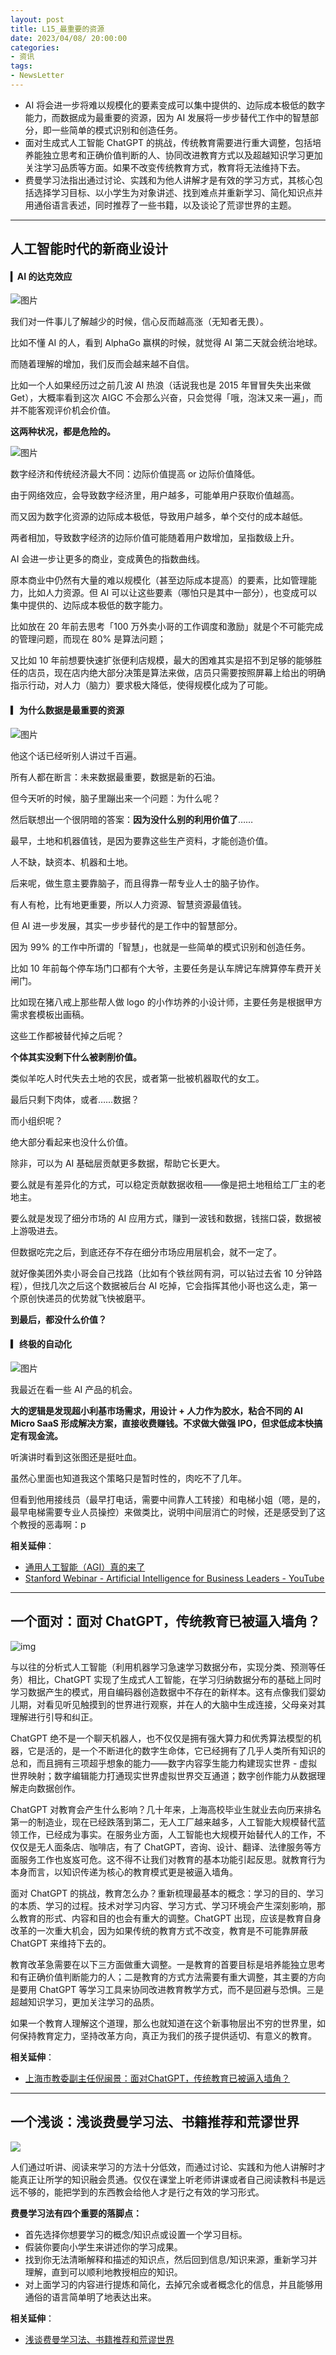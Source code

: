 ```yaml
---
layout: post
title: L15_最重要的资源
date: 2023/04/08/ 20:00:00
categories:
- 资讯
tags:
- NewsLetter
---
```


- AI 将会进一步将难以规模化的要素变成可以集中提供的、边际成本极低的数字能力，而数据成为最重要的资源，因为 AI 发展将一步步替代工作中的智慧部分，即一些简单的模式识别和创造任务。
- 面对生成式人工智能 ChatGPT 的挑战，传统教育需要进行重大调整，包括培养能独立思考和正确价值判断的人、协同改进教育方式以及超越知识学习更加关注学习品质等方面。如果不改变传统教育方式，教育将无法维持下去。
- 费曼学习法指出通过讨论、实践和为他人讲解才是有效的学习方式，其核心包括选择学习目标、以小学生为对象讲述、找到难点并重新学习、简化知识点并用通俗语言表述，同时推荐了一些书籍，以及谈论了荒谬世界的主题。

---

## 人工智能时代的新商业设计

#### ▎AI 的达克效应

![图片](https://pics.naaln.com/640.png-basicBlog)

我们对一件事儿了解越少的时候，信心反而越高涨（无知者无畏）。

比如不懂 AI 的人，看到 AlphaGo 赢棋的时候，就觉得 AI 第二天就会统治地球。

而随着理解的增加，我们反而会越来越不自信。

比如一个人如果经历过之前几波 AI 热浪（话说我也是 2015 年冒冒失失出来做 Get），大概率看到这次 AIGC 不会那么兴奋，只会觉得「哦，泡沫又来一遍」，而并不能客观评价机会价值。

**这两种状况，都是危险的。**

![图片](https://pics.naaln.com/640-20230409224714465.png-basicBlog)

数字经济和传统经济最大不同：边际价值提高 or 边际价值降低。

由于网络效应，会导致数字经济里，用户越多，可能单用户获取价值越高。

而又因为数字化资源的边际成本极低，导致用户越多，单个交付的成本越低。

两者相加，导致数字经济的边际价值可能随着用户数增加，呈指数级上升。

AI 会进一步让更多的商业，变成黄色的指数曲线。

原本商业中仍然有大量的难以规模化（甚至边际成本提高）的要素，比如管理能力，比如人力资源。但 AI 可以让这些要素（哪怕只是其中一部分），也变成可以集中提供的、边际成本极低的数字能力。

比如放在 20 年前去思考「100 万外卖小哥的工作调度和激励」就是个不可能完成的管理问题，而现在 80% 是算法问题；

又比如 10 年前想要快速扩张便利店规模，最大的困难其实是招不到足够的能够胜任的店员，现在店内绝大部分决策是算法来做，店员只需要按照屏幕上给出的明确指示行动，对人力（脑力）要求极大降低，使得规模化成为了可能。

#### ▎为什么数据是最重要的资源

![图片](https://pics.naaln.com/640-20230409224728596.png-basicBlog)

他这个话已经听别人讲过千百遍。

所有人都在断言：未来数据最重要，数据是新的石油。

但今天听的时候，脑子里蹦出来一个问题：为什么呢？

然后联想出一个很阴暗的答案：**因为没什么别的利用价值了**……

最早，土地和机器值钱，是因为要靠这些生产资料，才能创造价值。

人不缺，缺资本、机器和土地。

后来呢，做生意主要靠脑子，而且得靠一帮专业人士的脑子协作。

有人有枪，比有地更重要，所以人力资源、智慧资源最值钱。

但 AI 进一步发展，其实一步步替代的是工作中的智慧部分。

因为 99% 的工作中所谓的「智慧」，也就是一些简单的模式识别和创造任务。

比如 10 年前每个停车场门口都有个大爷，主要任务是认车牌记车牌算停车费开关闸门。

比如现在猪八戒上那些帮人做 logo 的小作坊养的小设计师，主要任务是根据甲方需求套模板出画稿。

这些工作都被替代掉之后呢？

**个体其实没剩下什么被剥削价值。**

类似羊吃人时代失去土地的农民，或者第一批被机器取代的女工。

最后只剩下肉体，或者……数据？

而小组织呢？

绝大部分看起来也没什么价值。

除非，可以为 AI 基础层贡献更多数据，帮助它长更大。

要么就是有差异化的方式，可以稳定贡献数据收租——像是把土地租给工厂主的老地主。

要么就是发现了细分市场的 AI 应用方式，赚到一波钱和数据，钱揣口袋，数据被上游吸进去。

但数据吃完之后，到底还存不存在细分市场应用层机会，就不一定了。

就好像美团外卖小哥会自己找路（比如有个铁丝网有洞，可以钻过去省 10 分钟路程），但找几次之后这个数据被后台 AI 吃掉，它会指挥其他小哥也这么走，第一个原创快递员的优势就飞快被磨平。

**到最后，都没什么价值？**

#### ▎终极的自动化

![图片](https://pics.naaln.com/640-20230409224733686.png-basicBlog)

我最近在看一些 AI 产品的机会。

**大的逻辑是发现超小利基市场需求，用设计 + 人力作为胶水，粘合不同的 AI Micro SaaS 形成解决方案，直接收费赚钱。不求做大做强 IPO，但求低成本快搞定有现金流。**

听演讲时看到这张图还是挺吐血。

虽然心里面也知道我这个策略只是暂时性的，肉吃不了几年。

但看到他用接线员（最早打电话，需要中间靠人工转接）和电梯小姐（嗯，是的，最早电梯需要专业人员操控）来做类比，说明中间层消亡的时候，还是感受到了这个教授的恶毒啊：p

**相关延伸**：
- [通用人工智能（AGI）真的来了](https://mp.weixin.qq.com/s/26yQrlLN6A9A5T8NHl-tUw)
- [Stanford Webinar - Artificial Intelligence for Business Leaders - YouTube](https://www.youtube.com/watch?v=wUHBoNOmGzs&t=3s)

---

## 一个面对：面对 ChatGPT，传统教育已被逼入墙角？

![img](https://pics.naaln.com/c06a1956b49efa4b6b2d9148bcd0b9e6-20230409224657843.png-basicBlog)

与以往的分析式人工智能（利用机器学习急速学习数据分布，实现分类、预测等任务）相比，ChatGPT 实现了生成式人工智能，在学习归纳数据分布的基础上同时学习数据产生的模式，用自编码器创造数据中不存在的新样本。这有点像我们婴幼儿期，对看见听见触摸到的世界进行观察，并在人的大脑中生成连接，父母亲对其理解进行引导和纠正。
	
ChatGPT 绝不是一个聊天机器人，也不仅仅是拥有强大算力和优秀算法模型的机器，它是活的，是一个不断进化的数字生命体，它已经拥有了几乎人类所有知识的总和，而且拥有三项超乎想象的能力——数字内容孪生能力构建现实世界 - 虚拟世界映射；数字编辑能力打通现实世界虚拟世界交互通道；数字创作能力从数据理解走向数据创作。
	
ChatGPT 对教育会产生什么影响？几十年来，上海高校毕业生就业去向历来排名第一的制造业，现在已经跌落到第二，无人工厂越来越多，人工智能大规模替代蓝领工作，已经成为事实。在服务业方面，人工智能也大规模开始替代人的工作，不仅仅是无人面条店、咖啡店，有了 ChatGPT，咨询、设计、翻译、法律服务等方面服务工作也岌岌可危。这不得不让我们对教育的基本功能引起反思。就教育行为本身而言，以知识传递为核心的教育模式更是被逼入墙角。
	
面对 ChatGPT 的挑战，教育怎么办？重新梳理最基本的概念：学习的目的、学习的本质、学习的过程。技术对学习内容、学习方式、学习环境会产生深刻影响，那么教育的形式、内容和目的也会有重大的调整。ChatGPT 出现，应该是教育自身改革的一次重大机会，因为如果传统的教育方式不改变，教育是不可能靠屏蔽 ChatGPT 来维持下去的。
	
教育改革急需要在以下三方面做重大调整。一是教育的首要目标是培养能独立思考和有正确价值判断能力的人；二是教育的方式方法需要有重大调整，其主要的方向是要用 ChatGPT 等学习工具来协同改进教育教学方式，而不是回避与恐惧。三是超越知识学习，更加关注学习的品质。
	
如果一个教育人理解这个道理，那么也就知道在这个新事物层出不穷的世界里，如何保持教育定力，坚持改革方向，真正为我们的孩子提供适切、有意义的教育。

**相关延伸**：
- [上海市教委副主任倪闽景：面对ChatGPT，传统教育已被逼入墙角？](https://m.thepaper.cn/newsDetail_forward_21865456)

---

## 一个浅谈：浅谈费曼学习法、书籍推荐和荒谬世界

![](https://pics.naaln.com/Pasted%20image%2020230407234422.png-basicBlog)

人们通过听讲、阅读来学习的方法十分低效，而通过讨论、实践和为他人讲解时才能真正让所学的知识融会贯通。仅仅在课堂上听老师讲课或者自己阅读教科书是远远不够的，能把学到的东西教会给他人才是行之有效的学习形式。

**费曼学习法有四个重要的落脚点：**

- 首先选择你想要学习的概念/知识点或设置一个学习目标。
- 假装你要向小学生来讲述你的学习成果。
- 找到你无法清晰解释和描述的知识点，然后回到信息/知识来源，重新学习并理解，直到可以顺利地教授相应的知识。
- 对上面学习的内容进行提炼和简化，去掉冗余或者概念化的信息，并且能够用通俗的语言简单明了地表达出来。

**相关延伸**：
- [浅谈费曼学习法、书籍推荐和荒谬世界](https://www.camelliayang.com/blog/richard-feynman-book-recommendations-love)


